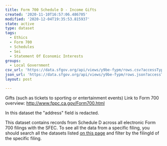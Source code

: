 ```yaml
---
title: Form 700 Schedule D - Income Gifts
created: '2020-11-10T16:57:06.486705'
modified: '2020-12-04T19:35:53.815937'
state: active
type: dataset
tags:
  - Ethics
  - Form 700
  - Schedules
  - Sei
  - Statement Of Economic Interests
groups:
  - Local Government
csv_url: 'https://data.sfgov.org/api/views/y9be-fypm/rows.csv?accessType=DOWNLOAD'
json_url: 'https://data.sfgov.org/api/views/y9be-fypm/rows.json?accessType=DOWNLOAD'
layout: post

---
```

Gifts (such as tickets to sporting or entertainment events)
Link to Form 700 overview: http://www.fppc.ca.gov/Form700.html

In this dataset the "address" field is redacted.

This dataset contains records from Schedule D across all electronic Form 700 filings with the SFEC.  To see all the data from a specific filing, you should search all the datasets listed
<a href="https://sfethics.org/disclosures/city-officer-disclosure/statement-of-economic-interests-city-officer-disclosure/data-statement-of-economic-interests">on this page</a> and filter by the filingId of the specific filing.
